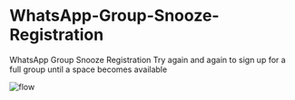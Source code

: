 # WhatsApp-Group-Snooze-Registration
WhatsApp Group Snooze Registration Try again and again to sign up for a full group until a space becomes available



![flow](https://lucid.app/publicSegments/view/0de51c4c-8c7f-43d3-9071-9808a4dbe80c/image.png)
